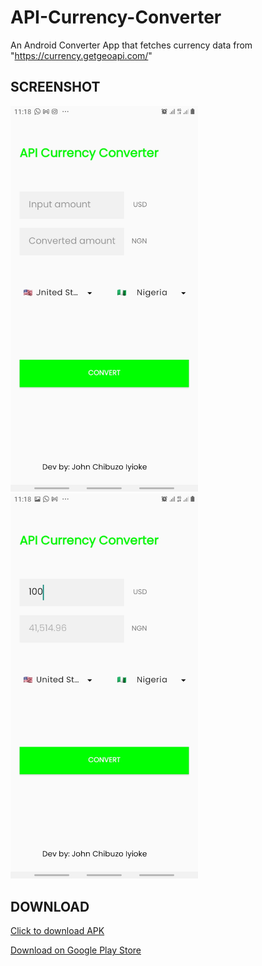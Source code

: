 # API-Currency-Converter
An Android Converter App that fetches currency data from "https://currency.getgeoapi.com/"



## SCREENSHOT

<img src="https://raw.githubusercontent.com/coder-chibuzo/API-Currency-Converter/master/SCREENSHOTS/Screenshot_20220601-111838_Currency%20Calculator.jpg" width="300" /> <img src="https://raw.githubusercontent.com/coder-chibuzo/API-Currency-Converter/master/SCREENSHOTS/Screenshot_20220601-111855_Currency%20Calculator.jpg" width="300"/>
## DOWNLOAD 

<a href="https://github.com/coder-chibuzo/API-Currency-Converter/releases/download/v1.0/APICurrencyConvert.apk">Click to download APK</a>


<a href="[https://github.com/coder-chibuzo/API-Currency-Converter/releases/download/v1.0/APICurrencyConvert.apk](https://play.google.com/store/apps/details?id=com.CoderChibuzo.APICurrencyConverter)">Download on Google Play Store</a>
